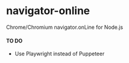 # navigator-online
Chrome/Chromium navigator.onLine for Node.js

#### TO DO
* Use Playwright instead of Puppeteer
